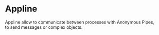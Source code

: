 # Appline
Appline allow to communicate between processes with Anonymous Pipes, to send messages or complex objects.
